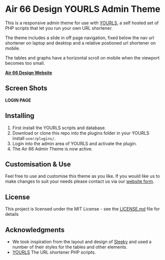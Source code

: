 # Air 66 Design YOURLS Admin Theme

This is a responsive admin theme for use with [YOURLS](https://github.com/YOURLS/YOURLS), a self hosted set of PHP scripts that let you run your own URL shortener.

The theme includes a slide in off page navigation, fixed below the nav url shortener on laptop and desktop and a relative postioned url shortener on mobile.

The tables and graphs have a horizontal scroll on mobile when the viewport becomes too small.

**[Air 66 Design Website](https://air66design.com)**

## Screen Shots

**LOGIN PAGE**



## Installing

1. First install the YOURLS scripts and database.
2. Download or clone this repo into the plugins folder in your YOURLS install `user/plugins/`.
3. Login into the admin area of YOURLS and activate the plugin.
4. The Air 66 Admin Theme is now active.

## Customisation & Use

Feel free to use and customise this theme as you like. If you would like us to make changes to suit your needs please contact us via our [website form](https://air66design.com/contact).

## License

This project is licensed under the MIT License - see the [LICENSE.md](LICENSE.md) file for details

## Acknowledgments

* We took inspiration from the layout and design of [Sleeky](https://github.com/Flynntes/Sleeky) and used a number of their styles for the tables and other elements.
* [YOURLS](https://github.com/YOURLS/YOURLS) The URL shortener PHP scripts.
